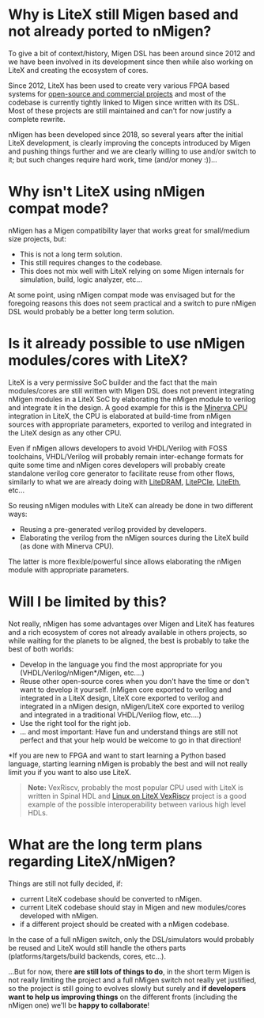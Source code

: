 # Why is LiteX still Migen based and not already ported to nMigen?

To give a bit of context/history, Migen DSL has been around since 2012 and we have been involved in its development since then while also working on LiteX and creating the ecosystem of cores.

Since 2012, LiteX has been used to create very various FPGA based systems for [open-source and commercial projects](https://github.com/enjoy-digital/litex/wiki/Projects) and most of the codebase is currently tightly linked to Migen since written with its DSL. Most of these projects are still maintained and can't for now justify a complete rewrite.

nMigen has been developed since 2018, so several years after the initial LiteX development, is clearly improving the concepts introduced by Migen and pushing things further and we are clearly willing to use and/or switch to it; but such changes require hard work, time (and/or money :))...

# Why isn't LiteX using nMigen compat mode?

nMigen has a Migen compatibility layer that works great for small/medium size projects, but:
 - This is  not a long term solution.
 - This still requires changes to the codebase.
 - This does not mix well with LiteX relying on some Migen internals for simulation, build, logic analyzer, etc...

At some point, using nMigen compat mode was envisaged but for the foregoing reasons this does not seem practical and a switch to pure nMigen DSL would probably be a better long term solution.

# Is it already possible to use nMigen modules/cores with LiteX?

LiteX is a very permissive SoC builder and the fact that the main modules/cores  are still written with Migen DSL does not prevent integrating nMigen modules in a LiteX SoC by elaborating the nMigen module to verilog and integrate it in the design. A good example for this is the  [Minerva CPU](https://github.com/lambdaconcept/minerva) integration in LiteX, the CPU is elaborated at build-time from nMigen sources with appropriate parameters, exported to verilog and integrated in the LiteX design as any other CPU.

Even if nMigen allows developers to avoid VHDL/Verilog with FOSS toolchains, VHDL/Verilog will probably remain inter-echange formats for quite some time and nMigen cores developers will probably create standalone verilog core generator to facilitate reuse from other flows, similarly to what we are already doing with [LiteDRAM](https://github.com/enjoy-digital/litedram), [LitePCIe](https://github.com/enjoy-digital/litepcie), [LiteEth](https://github.com/enjoy-digital/liteeth), etc...

So reusing nMigen modules with LiteX can already be done in two different ways:
- Reusing a pre-generated verilog provided by developers.
- Elaborating the verilog from the nMigen sources during the LiteX build (as done with Minerva CPU).

The latter is more flexible/powerful since allows elaborating the nMigen module with appropriate parameters.

# Will I be limited by this?

Not really, nMigen has some advantages over Migen and LiteX has features and a rich ecosystem of cores not already available in others projects, so while waiting for the planets to be aligned, the best is probably to take the best of both worlds:

 - Develop in the language you find the most appropriate for you (VHDL/Verilog/nMigen*/Migen, etc....)
 - Reuse other open-source cores when you don't have the time or don't want to develop it yourself. (nMigen core exported to verilog and integrated in a LiteX design, LiteX core exported to verilog and integrated in a nMigen design, nMigen/LiteX core exported to verilog and integrated in a traditional VHDL/Verilog flow, etc....)
 - Use the right tool for the right job.
 - ... and most important: Have fun and understand things are still not perfect and that your help would be welcome to go in that direction!

*If you are new to FPGA and want to start learning a Python based language, starting learning nMigen is probably the best and will not really limit you if you want to also use LiteX.

> **Note:** VexRiscv, probably the most popular CPU used with LiteX is written in Spinal HDL and [Linux on LiteX VexRiscv](https://github.com/litex-hub/linux-on-litex-vexriscv) project is a good example of the possible interoperability between various high level HDLs. 

# What are the long term plans regarding LiteX/nMigen?

Things are still not fully decided, if:
 - current LiteX codebase should be converted to nMigen.
 - current LiteX codebase should stay in Migen and new modules/cores developed with nMigen.
 - if a different project should be created with a nMigen codebase.

In the case of a full nMigen switch, only the DSL/simulators would probably be reused and LiteX would still handle the others parts (platforms/targets/build backends, cores, etc...).
 
...But for now, there **are still lots of things to do**, in the short term Migen is not really limiting the project and a full nMigen switch not really yet justified, so the project is still going to evolves slowly but surely and **if developers want to help us improving things** on the different fronts (including the nMigen one) we'll be **happy to collaborate**!